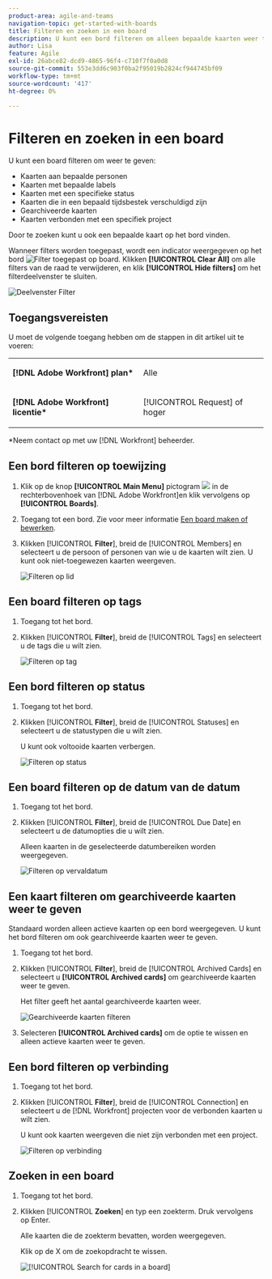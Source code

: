 ```yaml
---
product-area: agile-and-teams
navigation-topic: get-started-with-boards
title: Filteren en zoeken in een board
description: U kunt een bord filteren om alleen bepaalde kaarten weer te geven.
author: Lisa
feature: Agile
exl-id: 26abce82-dcd9-4865-96f4-c710f7f0a0d8
source-git-commit: 553e3dd6c903f0ba2f95019b2824cf944745bf09
workflow-type: tm+mt
source-wordcount: '417'
ht-degree: 0%

---
```


# Filteren en zoeken in een board

U kunt een board filteren om weer te geven:

* Kaarten aan bepaalde personen
* Kaarten met bepaalde labels
* Kaarten met een specifieke status
* Kaarten die in een bepaald tijdsbestek verschuldigd zijn
* Gearchiveerde kaarten
* Kaarten verbonden met een specifiek project

Door te zoeken kunt u ook een bepaalde kaart op het bord vinden.

Wanneer filters worden toegepast, wordt een indicator weergegeven op het bord ![Filter toegepast op board](assets/boards-filterapplied-30x30.png). Klikken **[!UICONTROL Clear All]** om alle filters van de raad te verwijderen, en klik **[!UICONTROL Hide filters]** om het filterdeelvenster te sluiten.

![Deelvenster Filter](assets/boards-all-filters-collapsed-1022.png)

## Toegangsvereisten

U moet de volgende toegang hebben om de stappen in dit artikel uit te voeren:

<table style="table-layout:auto"> 
 <col> 
 <col> 
 <tbody> 
  <tr> 
   <td role="rowheader"><strong>[!DNL Adobe Workfront] plan*</strong></td> 
   <td> <p>Alle</p> </td> 
  </tr> 
  <tr> 
   <td role="rowheader"><strong>[!DNL Adobe Workfront] licentie*</strong></td> 
   <td> <p>[!UICONTROL Request] of hoger</p> </td> 
  </tr> 
 </tbody> 
</table>

&#42;Neem contact op met uw [!DNL Workfront] beheerder.

## Een bord filteren op toewijzing

1. Klik op de knop **[!UICONTROL Main Menu]** pictogram ![](assets/main-menu-icon.png) in de rechterbovenhoek van [!DNL Adobe Workfront]en klik vervolgens op **[!UICONTROL Boards]**.
1. Toegang tot een bord. Zie voor meer informatie [Een board maken of bewerken](../../agile/get-started-with-boards/create-edit-board.md).
1. Klikken [!UICONTROL **Filter**], breid de [!UICONTROL Members] en selecteert u de persoon of personen van wie u de kaarten wilt zien. U kunt ook niet-toegewezen kaarten weergeven.

   ![Filteren op lid](assets/boards-filter-by-assignees-0822.png)

## Een board filteren op tags

1. Toegang tot het bord.
1. Klikken [!UICONTROL **Filter**], breid de [!UICONTROL Tags] en selecteert u de tags die u wilt zien.

   ![Filteren op tag](assets/boards-filter-by-tags-0822.png)

## Een bord filteren op status

1. Toegang tot het bord.
1. Klikken [!UICONTROL **Filter**], breid de [!UICONTROL Statuses] en selecteert u de statustypen die u wilt zien.

   U kunt ook voltooide kaarten verbergen.

   ![Filteren op status](assets/boards-filter-by-status-0822.png)

## Een board filteren op de datum van de datum

1. Toegang tot het bord.
1. Klikken [!UICONTROL **Filter**], breid de [!UICONTROL Due Date] en selecteert u de datumopties die u wilt zien.

   Alleen kaarten in de geselecteerde datumbereiken worden weergegeven.

   ![Filteren op vervaldatum](assets/boards-filter-by-due-date-0822.png)

## Een kaart filteren om gearchiveerde kaarten weer te geven

Standaard worden alleen actieve kaarten op een bord weergegeven. U kunt het bord filteren om ook gearchiveerde kaarten weer te geven.

1. Toegang tot het bord.
1. Klikken [!UICONTROL **Filter**], breid de [!UICONTROL Archived Cards] en selecteert u **[!UICONTROL Archived cards]** om gearchiveerde kaarten weer te geven.

   Het filter geeft het aantal gearchiveerde kaarten weer.

   ![Gearchiveerde kaarten filteren](assets/boards-filter-by-archived-cards_0822.png)

1. Selecteren **[!UICONTROL Archived cards]** om de optie te wissen en alleen actieve kaarten weer te geven.

## Een bord filteren op verbinding

1. Toegang tot het bord.
1. Klikken [!UICONTROL **Filter**], breid de [!UICONTROL Connection] en selecteert u de [!DNL Workfront] projecten voor de verbonden kaarten u wilt zien.

   U kunt ook kaarten weergeven die niet zijn verbonden met een project.

   ![Filteren op verbinding](assets/boards-filter-by-connection.png)

## Zoeken in een board

1. Toegang tot het bord.
1. Klikken [!UICONTROL **Zoeken**] en typ een zoekterm. Druk vervolgens op Enter.

   Alle kaarten die de zoekterm bevatten, worden weergegeven.

   Klik op de X om de zoekopdracht te wissen.

   ![[!UICONTROL Search for cards in a board]](assets/boards-searchbox.png)

